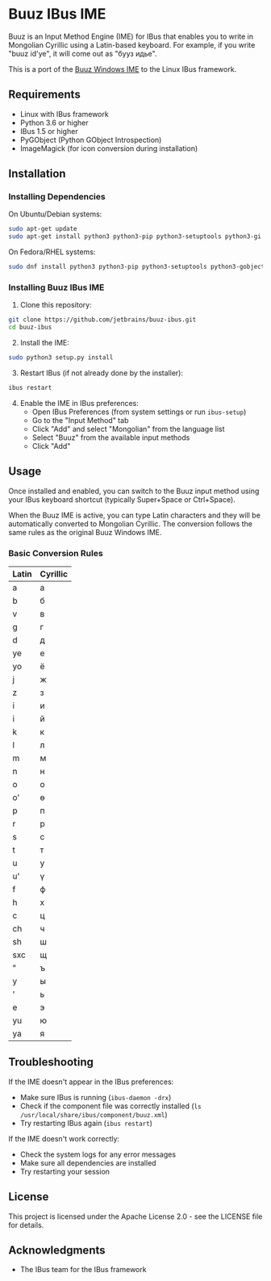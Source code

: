 # Buuz IBus IME

Buuz is an Input Method Engine (IME) for IBus that enables you to write in Mongolian Cyrillic using a Latin-based keyboard. For example, if you write "buuz id'ye", it will come out as "бууз идье".

This is a port of the [Buuz Windows IME](https://github.com/odbayar/buuz) to the Linux IBus framework.

## Requirements

- Linux with IBus framework
- Python 3.6 or higher
- IBus 1.5 or higher
- PyGObject (Python GObject Introspection)
- ImageMagick (for icon conversion during installation)

## Installation

### Installing Dependencies

On Ubuntu/Debian systems:

```bash
sudo apt-get update
sudo apt-get install python3 python3-pip python3-setuptools python3-gi gir1.2-ibus-1.0 ibus imagemagick
```

On Fedora/RHEL systems:

```bash
sudo dnf install python3 python3-pip python3-setuptools python3-gobject ibus ibus-devel imagemagick
```

### Installing Buuz IBus IME

1. Clone this repository:

```bash
git clone https://github.com/jetbrains/buuz-ibus.git
cd buuz-ibus
```

2. Install the IME:

```bash
sudo python3 setup.py install
```

3. Restart IBus (if not already done by the installer):

```bash
ibus restart
```

4. Enable the IME in IBus preferences:
   - Open IBus Preferences (from system settings or run `ibus-setup`)
   - Go to the "Input Method" tab
   - Click "Add" and select "Mongolian" from the language list
   - Select "Buuz" from the available input methods
   - Click "Add"

## Usage

Once installed and enabled, you can switch to the Buuz input method using your IBus keyboard shortcut (typically Super+Space or Ctrl+Space).

When the Buuz IME is active, you can type Latin characters and they will be automatically converted to Mongolian Cyrillic. The conversion follows the same rules as the original Buuz Windows IME.

### Basic Conversion Rules

| Latin | Cyrillic |
|-------|----------|
| a     | а        |
| b     | б        |
| v     | в        |
| g     | г        |
| d     | д        |
| ye    | е        |
| yo    | ё        |
| j     | ж        |
| z     | з        |
| i     | и        |
| i     | й        |
| k     | к        |
| l     | л        |
| m     | м        |
| n     | н        |
| o     | о        |
| o'    | ө        |
| p     | п        |
| r     | р        |
| s     | с        |
| t     | т        |
| u     | у        |
| u'    | ү        |
| f     | ф        |
| h     | х        |
| c     | ц        |
| ch    | ч        |
| sh    | ш        |
| sxc   | щ        |
| "     | ъ        |
| y     | ы        |
| '     | ь        |
| e     | э        |
| yu    | ю        |
| ya    | я        |

## Troubleshooting

If the IME doesn't appear in the IBus preferences:
- Make sure IBus is running (`ibus-daemon -drx`)
- Check if the component file was correctly installed (`ls /usr/local/share/ibus/component/buuz.xml`)
- Try restarting IBus again (`ibus restart`)

If the IME doesn't work correctly:
- Check the system logs for any error messages
- Make sure all dependencies are installed
- Try restarting your session

## License

This project is licensed under the Apache License 2.0 - see the LICENSE file for details.

## Acknowledgments

- The IBus team for the IBus framework
